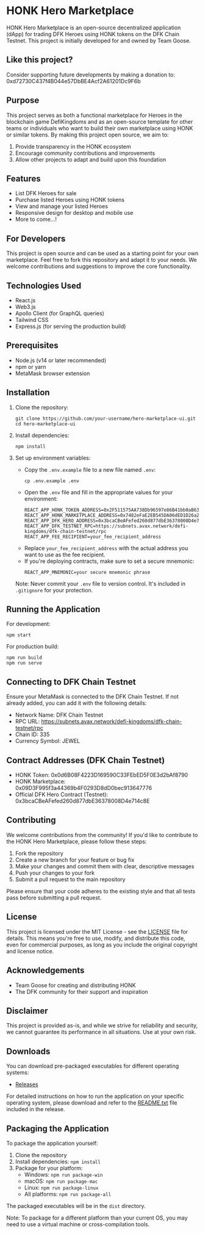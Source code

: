 # HONK Hero Marketplace

HONK Hero Marketplace is an open-source decentralized application (dApp) for trading DFK Heroes using HONK tokens on the DFK Chain Testnet. This project is initially developed for and owned by Team Goose.

## Like this project?

Consider supporting future developments by making a donation to: 0xd72730C437f4B044e57DbBE4Acf2A61201Dc9F6b

## Purpose

This project serves as both a functional marketplace for Heroes in the blockchain game DefiKingdoms and as an open-source template for other teams or individuals who want to build their own marketplace using HONK or similar tokens. By making this project open source, we aim to:

1. Provide transparency in the HONK ecosystem
2. Encourage community contributions and improvements
3. Allow other projects to adapt and build upon this foundation

## Features

- List DFK Heroes for sale
- Purchase listed Heroes using HONK tokens
- View and manage your listed Heroes
- Responsive design for desktop and mobile use
- More to come...!

## For Developers

This project is open source and can be used as a starting point for your own marketplace. Feel free to fork this repository and adapt it to your needs. We welcome contributions and suggestions to improve the core functionality.

## Technologies Used

- React.js
- Web3.js
- Apollo Client (for GraphQL queries)
- Tailwind CSS
- Express.js (for serving the production build)

## Prerequisites

- Node.js (v14 or later recommended)
- npm or yarn
- MetaMask browser extension

## Installation

1. Clone the repository:

   ```
   git clone https://github.com/your-username/hero-marketplace-ui.git
   cd hero-marketplace-ui
   ```

2. Install dependencies:

   ```
   npm install
   ```

3. Set up environment variables:

   - Copy the `.env.example` file to a new file named `.env`:
     ```
     cp .env.example .env
     ```
   - Open the `.env` file and fill in the appropriate values for your environment:
     ```
     REACT_APP_HONK_TOKEN_ADDRESS=0x2F511575AA738Db96597e86B41bb0aB634689266
     REACT_APP_HONK_MARKETPLACE_ADDRESS=0x7482eFaE2EB545DA06dED1D26a22870C94E0d568
     REACT_APP_DFK_HERO_ADDRESS=0x3bcaCBeAFefed260d877dbE36378008D4e714c8E
     REACT_APP_DFK_TESTNET_RPC=https://subnets.avax.network/defi-kingdoms/dfk-chain-testnet/rpc
     REACT_APP_FEE_RECIPIENT=your_fee_recipient_address
     ```
   - Replace `your_fee_recipient_address` with the actual address you want to use as the fee recipient.
   - If you're deploying contracts, make sure to set a secure mnemonic:
     ```
     REACT_APP_MNEMONIC=your secure mnemonic phrase
     ```

   Note: Never commit your `.env` file to version control. It's included in `.gitignore` for your protection.

## Running the Application

For development:

```
npm start
```

For production build:

```
npm run build
npm run serve
```

## Connecting to DFK Chain Testnet

Ensure your MetaMask is connected to the DFK Chain Testnet. If not already added, you can add it with the following details:

- Network Name: DFK Chain Testnet
- RPC URL: https://subnets.avax.network/defi-kingdoms/dfk-chain-testnet/rpc
- Chain ID: 335
- Currency Symbol: JEWEL

## Contract Addresses (DFK Chain Testnet)

- HONK Token: 0x0d6B08F4223D169590C33FEbED5F0E3d2bAf8790
- HONK Marketplace: 0x09D3F995f3a44369b4F0293D8dD0bec913647776
- Official DFK Hero Contract (Testnet): 0x3bcaCBeAFefed260d877dbE36378008D4e714c8E

## Contributing

We welcome contributions from the community! If you'd like to contribute to the HONK Hero Marketplace, please follow these steps:

1. Fork the repository
2. Create a new branch for your feature or bug fix
3. Make your changes and commit them with clear, descriptive messages
4. Push your changes to your fork
5. Submit a pull request to the main repository

Please ensure that your code adheres to the existing style and that all tests pass before submitting a pull request.

## License

This project is licensed under the MIT License - see the [LICENSE](LICENSE) file for details. This means you're free to use, modify, and distribute this code, even for commercial purposes, as long as you include the original copyright and license notice.

## Acknowledgements

- Team Goose for creating and distributing HONK
- The DFK community for their support and inspiration

## Disclaimer

This project is provided as-is, and while we strive for reliability and security, we cannot guarantee its performance in all situations. Use at your own risk.

## Downloads

You can download pre-packaged executables for different operating systems:

- [Releases](https://github.com/YinsPeace/HONK-marketplace/releases/tag/v1.0.1)

For detailed instructions on how to run the application on your specific operating system, please download and refer to the [README.txt](https://github.com/YinsPeace/HONK-marketplace/releases/download/v1.0.0/README.txt) file included in the release.

## Packaging the Application

To package the application yourself:

1. Clone the repository
2. Install dependencies: `npm install`
3. Package for your platform:
   - Windows: `npm run package-win`
   - macOS: `npm run package-mac`
   - Linux: `npm run package-linux`
   - All platforms: `npm run package-all`

The packaged executables will be in the `dist` directory.

Note: To package for a different platform than your current OS, you may need to use a virtual machine or cross-compilation tools.
